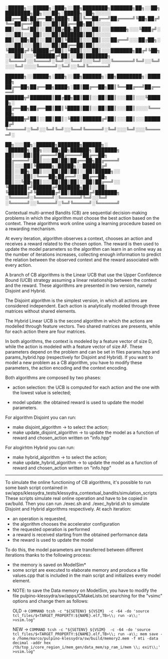 
░█████╗░░█████╗░███╗░░██╗████████╗███████╗██╗░░██╗████████╗██╗░░░██╗░█████╗░██╗░░░░░
██╔══██╗██╔══██╗████╗░██║╚══██╔══╝██╔════╝╚██╗██╔╝╚══██╔══╝██║░░░██║██╔══██╗██║░░░░░
██║░░╚═╝██║░░██║██╔██╗██║░░░██║░░░█████╗░░░╚███╔╝░░░░██║░░░██║░░░██║███████║██║░░░░░
██║░░██╗██║░░██║██║╚████║░░░██║░░░██╔══╝░░░██╔██╗░░░░██║░░░██║░░░██║██╔══██║██║░░░░░
╚█████╔╝╚█████╔╝██║░╚███║░░░██║░░░███████╗██╔╝╚██╗░░░██║░░░╚██████╔╝██║░░██║███████╗
░╚════╝░░╚════╝░╚═╝░░╚══╝░░░╚═╝░░░╚══════╝╚═╝░░╚═╝░░░╚═╝░░░░╚═════╝░╚═╝░░╚═╝╚══════╝

██████╗░░█████╗░███╗░░██╗██████╗░██╗████████╗░██████╗
██╔══██╗██╔══██╗████╗░██║██╔══██╗██║╚══██╔══╝██╔════╝
██████╦╝███████║██╔██╗██║██║░░██║██║░░░██║░░░╚█████╗░
██╔══██╗██╔══██║██║╚████║██║░░██║██║░░░██║░░░░╚═══██╗
██████╦╝██║░░██║██║░╚███║██████╔╝██║░░░██║░░░██████╔╝
╚═════╝░╚═╝░░╚═╝╚═╝░░╚══╝╚═════╝░╚═╝░░░╚═╝░░░╚═════╝░

██╗░░░██╗░██████╗███████╗██████╗░     ░██████╗░██╗░░░██╗██╗██████╗░███████╗
██║░░░██║██╔════╝██╔════╝██╔══██╗     ██╔════╝░██║░░░██║██║██╔══██╗██╔════╝
██║░░░██║╚█████╗░█████╗░░██████╔╝     ██║░░██╗░██║░░░██║██║██║░░██║█████╗░░
██║░░░██║░╚═══██╗██╔══╝░░██╔══██╗     ██║░░╚██╗██║░░░██║██║██║░░██║██╔══╝░░
╚██████╔╝██████╔╝███████╗██║░░██║     ╚██████╔╝╚██████╔╝██║██████╔╝███████╗
░╚═════╝░╚═════╝░╚══════╝╚═╝░░╚═╝     ░╚═════╝░░╚═════╝░╚═╝╚═════╝░╚══════╝

Contextual multi-armed Bandits (CB) are sequential decision-making problems
in which the algorithm must choose the best action based on the context. These
algorithms work online using a learning procedure based on a rewarding mechanism.

At every iteration, algorithm observes a context, chooses an action and receives
a reward related to the chosen option. The reward is then used to update the 
model parameters so the algorithm can learn in an online way as the number 
of iterations increases, collecting enough information to predict the relation 
between the observed context and the reward associated with every action.

A branch of CB algorithms is the Linear UCB that use the Upper Confidence Bound (UCB)
strategy assuming a linear relationship between the context and the reward. 
These algorithms are presented in two version, namely Disjoint and Hybrid.

The Disjoint algorithm is the simplest version, in which all actions are considered independent. 
Each action is analytically modeled through three matrices without shared elements.

The Hybrid Linear UCB is the second algorithm in which the actions are modelled 
through feature vectors. Two shared matrices are presents, while for each
action there are four matrices. 

In both algorithms, the context is modeled by a feature vector of size D,
while the action is modeled with a feature vector of size AF. 
These parameters depend on the problem and can be set in files
params.hpp and params_hybrid.hpp (respectively for Disjoint and Hybrid).
If you want to model a new problem as a CB algorithm, you have to modify these
parameters, the action encoding and the context encoding.

Both algorithms are composed by two phases:
- action selection: the UCB is computed for each action and 
					the one with the lowest value is selected;

- model update: the obtained reward is used to update the model parameters.

For algorithm Disjoint you can run:
- make disjoint_algorithm -> to select the action;
- make update_disjoint_algorithm -> to update the model as a function of reward and chosen_action written on "info.hpp"

For alogirhtm Hybrid you can run:
- make hybrid_algorithm -> to select the action;
- make update_hybrid_algorithm -> to update the model as a function of reward and chosen_action written on "info.hpp"


---------------------------------------------------------------------------------
To simulate the online functioning of CB algorithms, it's possible to run some
bash script contained in sw/apps/klessydra_tests/klessydra_contextual_bandits/simulation_scripts
These scripts simulate real online operation and have to be copied in sw/build.
Then you can run ./exec.sh and ./exec_hybrid.sh to simulate Disjoint and Hybrid algorithms
respectively. At each iteration:
- an operation is requested,
- the algorithm chooses the accelerator configuration
- the requested operation is performed
- a reward is received starting from the obtained performance data
- the reward is used to update the model

To do this, the model parameters are transferred between different iterations thanks
to the following process:
- the memory is saved on ModelSim*
- some script are executed to elaborate memory and produce a file values.cpp
  that is included in the main script and initializes every model element.


* NOTE: to save the Data memory on ModelSim, you have to modify the file 
pulpino-klessydra/sw/apps/CMakeLists.txt searching for the "vsimc" options and
change them as follows:

	OLD ->
	     ```COMMAND tcsh -c "${SETENV} ${VSIM}  -c -64 -do 'source tcl_files/$<TARGET_PROPERTY:${NAME}.elf,TB>\\; run -a\\;' >vsim.log" ```
	
	NEW ->
	 	 ```COMMAND tcsh -c "${SETENV} ${VSIM}  -c -64 -do 'source tcl_files/$<TARGET_PROPERTY:${NAME}.elf,TB>\\; run -a\\; mem save -o /home/marco/pulpino-klessydra/sw/build/memory2.mem -f mti -data decimal -addr hex /tb/top_i/core_region_i/mem_gen/data_mem/sp_ram_i/mem \\; exit\\;' >vsim.log" ```



